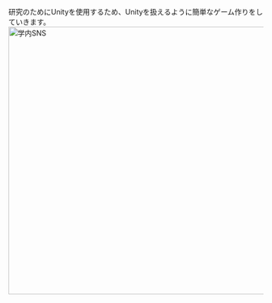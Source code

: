 研究のためにUnityを使用するため、Unityを扱えるように簡単なゲーム作りをしていきます。
<img width="530" alt="学内SNS" src="https://github.com/7kaito/study-for-research/assets/135838724/0321a770-f1d4-45e3-8075-ae626f7169eb">
